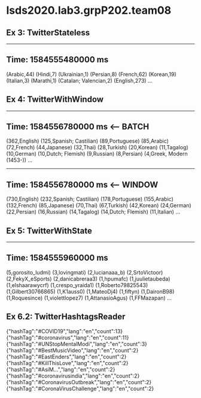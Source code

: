 # lsds2020.lab3.grpP202.team08

## Ex 3: TwitterStateless
-------------------------------------------
Time: 1584555480000 ms
-------------------------------------------
(Arabic,44)
(Hindi,7)
(Ukrainian,1)
(Persian,8)
(French,62)
(Korean,19)
(Italian,3)
(Marathi,1)
(Catalan; Valencian,2)
(English,273)
...

## Ex 4: TwitterWithWindow
-------------------------------------------
Time: 1584556780000 ms    <-- BATCH
-------------------------------------------
(362,English)
(125,Spanish; Castilian)
(89,Portuguese)
(85,Arabic)
(72,French)
(44,Japanese)
(32,Thai)
(28,Turkish)
(20,Korean)
(11,Tagalog)
(10,German)
(10,Dutch; Flemish)
(9,Russian)
(8,Persian)
(4,Greek, Modern (1453-))
...

-------------------------------------------
Time: 1584556780000 ms     <-- WINDOW
-------------------------------------------
(730,English)
(232,Spanish; Castilian)
(178,Portuguese)
(155,Arabic)
(132,French)
(85,Japanese)
(70,Thai)
(67,Turkish)
(42,Korean)
(24,German)
(22,Persian)
(16,Russian)
(14,Tagalog)
(14,Dutch; Flemish)
(11,Italian)
...




## Ex 5: TwitterWithState

-------------------------------------------
Time: 1584555960000 ms
-------------------------------------------
(5,gorosito_ludmi)
(3,lovingmati)
(2,lucianaaa_b)
(2,SrtoVictoor)
(2,FekyX_eSports)
(2,danicabreraa3)
(1,hpumafc)
(1,juulietaubeda)
(1,elshaarawycrf)
(1,crespo_yraida1)
(1,Roberto79825543)
(1,Gilbert30766865)
(1,K1auss0)
(1,MateoDj4)
(1,fiftyn)
(1,DaironB98)
(1,Roquesince)
(1,violettlopez7)
(1,AttanasioAgus)
(1,FFMazapan)
...

## Ex 6.2: TwitterHashtagsReader

{"hashTag":"#COVID19","lang":"en","count":13}
{"hashTag":"#coronavirus","lang":"en","count":11}
{"hashTag":"#UNStopMentalModi","lang":"en","count":3}
{"hashTag":"#BestMusicVideo","lang":"en","count":2}
{"hashTag":"#EastEnders","lang":"en","count":2}
{"hashTag":"#KillThisLove","lang":"en","count":2}
{"hashTag":"#AsiM…","lang":"en","count":2}
{"hashTag":"#coronavirusindia","lang":"en","count":2}
{"hashTag":"#CoronavirusOutbreak","lang":"en","count":2}
{"hashTag":"#CoronaVirusChallenge","lang":"en","count":2}
